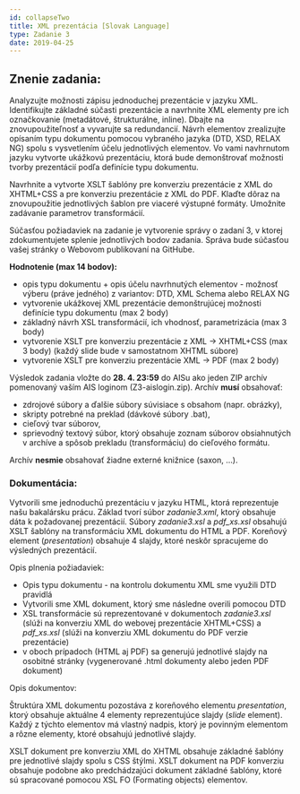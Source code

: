 ```yaml
---
id: collapseTwo
title: XML prezentácia [Slovak Language]
type: Zadanie 3
date: 2019-04-25
---
```


## Znenie zadania:

Analyzujte možnosti zápisu jednoduchej prezentácie v jazyku XML. Identifikujte základné súčasti prezentácie a navrhnite XML elementy pre ich označkovanie (metadátové, štrukturálne, inline). Dbajte na znovupoužiteľnosť a vyvarujte sa redundancií. Návrh elementov zrealizujte opísaním typu dokumentu pomocou vybraného jazyka (DTD, XSD, RELAX NG) spolu s vysvetlením účelu jednotlivých elementov. Vo vami navhrnutom jazyku vytvorte ukážkovú prezentáciu, ktorá bude demonštrovať možnosti tvorby prezentácií podľa definície typu dokumentu.

Navrhnite a vytvorte XSLT šablóny pre konverziu prezentácie z XML do XHTML+CSS a pre konverziu prezentácie z XML do PDF. Klaďte dôraz na znovupoužitie jednotlivých šablon pre viaceré výstupné formáty. Umožnite zadávanie parametrov transformácií.

Súčasťou požiadaviek na zadanie je vytvorenie správy o zadaní 3, v ktorej zdokumentujete splenie jednotlivých bodov zadania. Správa bude súčasťou vašej stránky o Webovom publikovaní na GitHube.

**Hodnotenie (max 14 bodov):**

* opis typu dokumentu + opis účelu navrhnutých elementov - možnosť výberu (práve jedného) z variantov: DTD, XML Schema alebo RELAX NG
* vytvorenie ukážkovej XML prezentácie demonštrujúcej možnosti definície typu dokumentu (max 2 body)
* základný návrh XSL transformácií, ich vhodnosť, parametrizácia (max 3 body)
* vytvorenie XSLT pre konverziu prezentácie z XML -> XHTML+CSS (max 3 body) (každý slide bude v samostatnom XHTML súbore)
* vytvorenie XSLT pre konverziu prezentácie XML -> PDF (max 2 body)

Výsledok zadania vložte do **28. 4. 23:59** do AISu ako jeden ZIP archív pomenovaný vaším AIS loginom (Z3-aislogin.zip). Archív **musí** obsahovať:

* zdrojové súbory a ďalšie súbory súvisiace s obsahom (napr. obrázky),
* skripty potrebné na preklad (dávkové súbory .bat),
* cieľový tvar súborov,
* sprievodný textový súbor, ktorý obsahuje zoznam súborov obsiahnutých v archíve a spôsob prekladu (transformáciu) do cieľového formátu.

Archív **nesmie** obsahovať žiadne externé knižnice (saxon, …).

### Dokumentácia:

Vytvorili sme jednoduchú prezentáciu v jazyku HTML, ktorá reprezentuje našu bakalársku prácu. Základ tvorí súbor *zadanie3.xml*, ktorý obsahuje dáta k požadovanej prezentácií. Súbory *zadanie3.xsl* a *pdf_xs.xsl* obsahujú XSLT šablóny na transformáciu XML dokumentu do HTML a PDF. Koreňový element (*presentation*) obsahuje 4 slajdy, ktoré neskôr spracujeme do výsledných prezentácií. 

Opis plnenia požiadaviek:

* Opis typu dokumentu - na kontrolu dokumentu XML sme využili DTD pravidlá
* Vytvorili sme XML dokument, ktorý sme následne overili pomocou DTD
* XSL transformácie sú reprezentované v dokumentoch *zadanie3.xsl* (slúži na konverziu XML do webovej prezentácie XHTML+CSS) a *pdf_xs.xsl* (slúži na konverziu XML dokumentu do PDF verzie prezentácie)
* v oboch prípadoch (HTML aj PDF) sa generujú jednotlivé slajdy na osobitné stránky (vygenerované .html dokumenty alebo jeden PDF dokument)

Opis dokumentov:

Štruktúra XML dokumentu pozostáva z koreňového elementu *presentation*, ktorý obsahuje aktuálne 4 elementy reprezentujúce slajdy (*slide* element). Každý z týchto elementov má vlastný nadpis, ktorý je povinným elementom a rôzne elementy, ktoré obsahujú jednotlivé slajdy.

XSLT dokument pre konverziu XML do XHTML obsahuje základné šablóny pre jednotlivé slajdy spolu s CSS štýlmi. XSLT dokument na PDF konverziu obsahuje podobne ako predchádzajúci dokument základné šablóny, ktoré sú spracované pomocou XSL FO (Formating objects) elementov.
